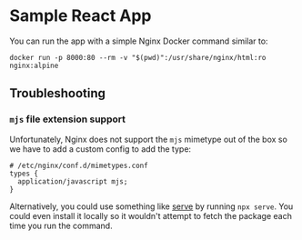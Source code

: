 # Sample React App

You can run the app with a simple Nginx Docker command similar to:

```
docker run -p 8000:80 --rm -v "$(pwd)":/usr/share/nginx/html:ro nginx:alpine
```


## Troubleshooting

### `mjs` file extension support

Unfortunately, Nginx does not support the `mjs` mimetype out of the box so we
have to add a custom config to add the type:

```
# /etc/nginx/conf.d/mimetypes.conf
types {
  application/javascript mjs;
}
```

Alternatively, you could use something like [serve](https://www.npmjs.com/package/serve)
by running `npx serve`. You could even install it locally so it wouldn't attempt
to fetch the package each time you run the command.
